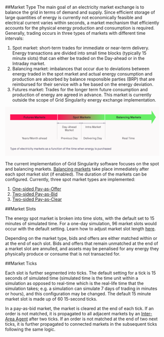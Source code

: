 ##Market Type
The main goal of an electricity market exchange is to balance the grid in terms of demand and supply. Since efficient storage of large quantities of energy is currently not economically feasible and electrical current varies within seconds, a market mechanism that efficiently accounts for the physical energy production and consumption is required. Generally, trading occurs in three types of markets with different time intervals:

1. Spot market: short-term trades for immediate or near-term delivery. Energy transactions are divided into small time blocks (typically 15 minute slots) that can either be traded on the Day-ahead or in the Intraday market.
2. Balancing market: imbalances that occur due to deviations between energy traded in the spot market and actual energy consumption and production are absorbed by balance responsible parties (BRP) that are reimbursed for their service with a fee based on the energy deviation.
3. Futures market: Trades for the longer term future consumption and production of energy are agreed in advance. This market is currently outside the scope of Grid Singularity energy exchange implementation.

![alt_text](img/markets-1.png)

The current implementation of Grid Singularity software focuses on the spot and balancing markets. [Balancing markets](balancing-market.md) take place immediately after each spot market slot (if enabled). The duration of the markets can be configured. Currently, three spot market types are implemented:

1. [One-sided Pay-as-Offer](one-sided-pay-as-offer.md)
2. [Two-sided Pay-as-Bid](two-sided-pay-as-bid.md)
3. [Two-sided Pay-as-Clear](two-sided-pay-as-clear.md)

##Market Slots

The energy spot market is broken into time slots, with the default set to 15 minutes of simulated time. For a one-day simulation, 96 market slots would occur with the default setting. Learn how to adjust market slot length [here](general-settings.md).

Depending on the market type, bids and offers are either matched within or at the end of each slot. Bids and offers that remain unmatched at the end of a market slot are annulled, and assets may be penalised for any energy they physically produce or consume that is not transacted for.

##Market Ticks

Each slot is further segmented into ticks. The default setting for a tick is 15 seconds of simulated time (simulated time is the time unit within a simulation as opposed to real-time which is the real-life time that the simulation takes; e.g. a simulation can simulate 7 days of trading in minutes or hours), and this configuration may be changed. The default 15 minute market slot is made up of 60 15-second ticks. 

In a pay-as-bid market, the market is cleared at the end of each tick. If an order is not matched, it is propagated to all adjacent markets by an [Inter-Area Agent](inter-area-agent.md) after two ticks. If an order is not matched at the end of two next ticks, it is further propagated to connected markets in the subsequent ticks following the same logic.






